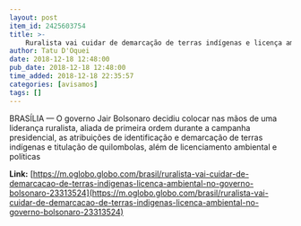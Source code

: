 ```yaml
---
layout: post
item_id: 2425603754
title: >-
    Ruralista vai cuidar de demarcação de terras indígenas e licença ambiental no governo Bolsonaro
author: Tatu D'Oquei
date: 2018-12-18 12:48:00
pub_date: 2018-12-18 12:48:00
time_added: 2018-12-18 22:35:57
categories: [avisamos]
tags: []
---
```


BRASÍLIA — O governo Jair Bolsonaro decidiu colocar nas mãos de uma liderança ruralista, aliada de primeira ordem durante a campanha presidencial, as atribuições de identificação e demarcação de terras indígenas e titulação de quilombolas, além de licenciamento ambiental e políticas

**Link:** [https://m.oglobo.globo.com/brasil/ruralista-vai-cuidar-de-demarcacao-de-terras-indigenas-licenca-ambiental-no-governo-bolsonaro-23313524](https://m.oglobo.globo.com/brasil/ruralista-vai-cuidar-de-demarcacao-de-terras-indigenas-licenca-ambiental-no-governo-bolsonaro-23313524)

